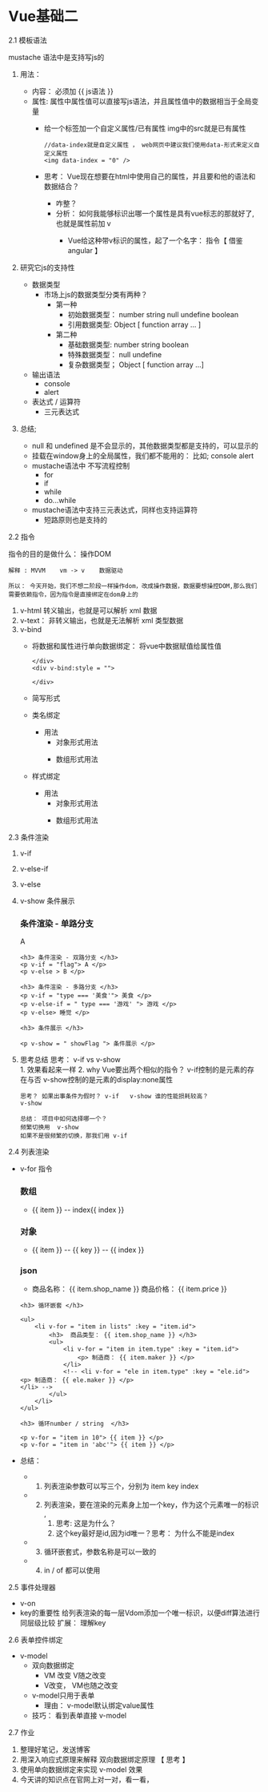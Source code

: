 # Vue基础二
2.1 模板语法

mustache 语法中是支持写js的

1. 用法：
   - 内容： 必须加 {{ js语法 }}
   - 属性:  属性中属性值可以直接写js语法，并且属性值中的数据相当于全局变量
     - 给一个标签加一个自定义属性/已有属性
           img中的src就是已有属性
           <img src = "" /> 
           
           //data-index就是自定义属性 ， web网页中建议我们使用data-形式来定义自定义属性
           <img data-index = "0" />
           
     - 思考： Vue现在想要在html中使用自己的属性，并且要和他的语法和数据结合？
       - 咋整？
       - 分析： 如何我能够标识出哪一个属性是具有vue标志的那就好了,也就是属性前加 v
         - Vue给这种带v标识的属性，起了一个名字： 指令【 借鉴angular 】
             <div v-html = "msg">
                 
             </div>
         
2. 研究它js的支持性
   - 数据类型
     - 市场上js的数据类型分类有两种？
       - 第一种
         - 初始数据类型： number  string null undefine boolean
         - 引用数据类型: Object  [ function array ... ]
       - 第二种
         - 基础数据类型: number string boolean
         - 特殊数据类型： null undefine
         - 复杂数据类型； Object [ function array ...]
   - 输出语法
     - console
     - alert
   - 表达式 / 运算符
     - 三元表达式
3. 总结; 
   - null 和 undefined 是不会显示的，其他数据类型都是支持的，可以显示的
   - 挂载在window身上的全局属性，我们都不能用的： 比如; console  alert 
   - mustache语法中 不写流程控制 
     - for
     - if
     - while
     - do...while
   - mustache语法中支持三元表达式，同样也支持运算符 
     - 短路原则也是支持的

2.2 指令

指令的目的是做什么： 操作DOM

    解释 : MVVM    vm -> v    数据驱动

    所以： 今天开始，我们不想二阶段一样操作dom，改成操作数据，数据要想操控DOM,那么我们需要依赖指令，因为指令是直接绑定在dom身上的

1. v-html   转义输出，也就是可以解析 xml 数据
2. v-text： 非转义输出，也就是无法解析  xml 类型数据
3. v-bind 
   - 将数据和属性进行单向数据绑定： 将vue中数据赋值给属性值
         <img v-bind:src = "src" />
         <div v-bind:class = "">
             
         </div>
         <div v-bind:style = "">
             
         </div>
   - 简写形式
         <img v-bind:src="src" alt="">
         <img :src="src" alt="">
   - 类名绑定
     - 用法
       - 对象形式用法
                 <p :class = "{ bg: true,size: true }"></p>
                 <p :class = "{ bg: true,size: false }"></p>
                 <p :class = "{ [classA]: true,[classB]: true }"></p>
       - 数组形式用法
                 <p :class = "[ 'size','bg' ]"></p>
                 <p :class = "[ classA,classB ]"></p>
                 <p :class = "[ classA,classB,5>3?'a':'b']">  </p>
         
   - 样式绑定
     - 用法
       - 对象形式用法
             <p :style = "{width: '100px',height: '100px',background: 'yellow'}"></p>
             <p :style = "styleObj"></p>
       - 数组形式用法
             <p :style = "[{width:'100px',height: '100px'},{ background: 'green'}]"></p>
             <p :style = "[size,bg]"></p>

2.3 条件渲染

1. v-if 
2. v-else-if
3. v-else
4. v-show 条件展示
        <h3> 条件渲染 - 单路分支 </h3>
       <p v-if = "flag"> A </p>
       
       <h3> 条件渲染 - 双路分支 </h3>
       <p v-if = "flag"> A </p>
       <p v-else > B </p>
       
       <h3> 条件渲染 - 多路分支 </h3>
       <p v-if = "type === '美食'"> 美食 </p>
       <p v-else-if = " type === '游戏' "> 游戏 </p>
       <p v-else> 睡觉 </p>
       
       <h3> 条件展示 </h3>
       
       <p v-show = " showFlag "> 条件展示 </p>
5. 思考总结
       思考： v-if  vs  v-show  
             1. 效果看起来一样
             2. why Vue要出两个相似的指令？
               v-if控制的是元素的存在与否
               v-show控制的是元素的display:none属性
       
       思考？ 如果出事条件为假时？ v-if   v-show 谁的性能损耗较高？
       v-show
       
       总结： 项目中如何选择哪一个？
       频繁切换用  v-show
       如果不是很频繁的切换，那我们用 v-if   

2.4 列表渲染

- v-for 指令
      <h3> 数组 </h3>
      <ul>
          <li v-for = "(item,index) in arr" :key = " index ">
              {{ item }} -- index{{ index }}
          </li>
      </ul>
      <h3> 对象 </h3>
      <ul>
          <li v-for = "(item,key,index) of obj" :key = "index">
              {{ item }} -- {{ key }} -- {{ index }}
          </li>
      </ul>
      <h3> json </h3>
      <ul>
          <li v-for = "item in json" :key = "item.id">
              <span> 商品名称： {{ item.shop_name }} </span>
              <span> 商品价格： {{ item.price }} </span>
          </li>
      </ul>
      
      <h3> 循环嵌套 </h3>
      
      <ul>
          <li v-for = "item in lists" :key = "item.id">
              <h3>  商品类型： {{ item.shop_name }} </h3>
              <ul>
                  <li v-for = "item in item.type" :key = "item.id">
                      <p> 制造商： {{ item.maker }} </p>
                  </li>
                  <!-- <li v-for = "ele in item.type" :key = "ele.id">
      <p> 制造商： {{ ele.maker }} </p>
      </li> -->
              </ul>
          </li>
      </ul>
      
      <h3> 循环number / string  </h3>
      
      <p v-for = "item in 10"> {{ item }} </p>
      <p v-for = "item in 'abc'"> {{ item }} </p>
- 总结： 
  - 1. 列表渲染参数可以写三个，分别为  item  key  index 
  - 2. 列表渲染，要在渲染的元素身上加一个key，作为这个元素唯一的标识 ,
       1. 思考: 这是为什么？
       2. 这个key最好是id,因为id唯一？思考： 为什么不能是index
  - 3. 循环嵌套式，参数名称是可以一致的
  - 4. in / of 都可以使用

2.5 事件处理器

- v-on
- key的重要性
  给列表渲染的每一层Vdom添加一个唯一标识，以便diff算法进行同层级比较
  扩展： 理解key

2.6 表单控件绑定

- v-model
  - 双向数据绑定
    - VM 改变   V随之改变
    - V改变， VM也随之改变
  - v-model只用于表单
    - 理由： v-model默认绑定value属性
  - 技巧： 看到表单直接 v-model

2.7 作业

1. 整理好笔记，发送博客
2. 用深入响应式原理来解释  双向数据绑定原理 【 思考 】
3. 使用单向数据绑定来实现  v-model 效果 
4. 今天讲的知识点在官网上对一对，看一看，

